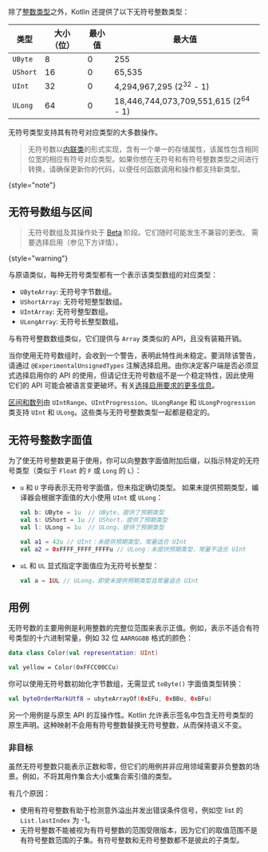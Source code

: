 [//]: # (title: 无符号整数类型)

除了[整数类型](numbers.md#integer-types)之外，Kotlin 还提供了以下无符号整数类型：

| 类型     | 大小（位） | 最小值 | 最大值                                          |
|----------|-------------|-----------|-------------------------------------------------|
| `UByte`  | 8           | 0         | 255                                             |
| `UShort` | 16          | 0         | 65,535                                          |
| `UInt`   | 32          | 0         | 4,294,967,295 (2<sup>32</sup> - 1)              |
| `ULong`  | 64          | 0         | 18,446,744,073,709,551,615 (2<sup>64</sup> - 1) |

无符号类型支持其有符号对应类型的大多数操作。

> 无符号数以[内联类](inline-classes.md)的形式实现，含有一个单一的存储属性，该属性包含相同位宽的相应有符号对应类型。如果你想在无符号和有符号整数类型之间进行转换，请确保更新你的代码，以便任何函数调用和操作都支持新类型。
>
{style="note"}

## 无符号数组与区间

> 无符号数组及其操作处于 [Beta](components-stability.md) 阶段。它们随时可能发生不兼容的更改。
> 需要选择启用（参见下方详情）。
>
{style="warning"}

与原语类似，每种无符号类型都有一个表示该类型数组的对应类型：

* `UByteArray`: 无符号字节数组。
* `UShortArray`: 无符号短整型数组。
* `UIntArray`: 无符号整型数组。
* `ULongArray`: 无符号长整型数组。

与有符号整数数组类似，它们提供与 `Array` 类类似的 API，且没有装箱开销。

当你使用无符号数组时，会收到一个警告，表明此特性尚未稳定。要消除该警告，请通过 `@ExperimentalUnsignedTypes` 注解选择启用。由你决定客户端是否必须显式选择启用你的 API 的使用，但请记住无符号数组不是一个稳定特性，因此使用它们的 API 可能会被语言变更破坏。有关[选择启用要求的更多信息](opt-in-requirements.md)。

[区间和数列](ranges.md)由 `UIntRange`、`UIntProgression`、`ULongRange` 和 `ULongProgression` 类支持 `UInt` 和 `ULong`。这些类与无符号整数类型一起都是稳定的。

## 无符号整数字面值

为了使无符号整数更易于使用，你可以向整数字面值附加后缀，以指示特定的无符号类型（类似于 `Float` 的 `F` 或 `Long` 的 `L`）：

* `u` 和 `U` 字母表示无符号字面值，但未指定确切类型。
    如果未提供预期类型，编译器会根据字面值的大小使用 `UInt` 或 `ULong`：

    ```kotlin
    val b: UByte = 1u  // UByte，提供了预期类型
    val s: UShort = 1u // UShort，提供了预期类型
    val l: ULong = 1u  // ULong，提供了预期类型
  
    val a1 = 42u // UInt：未提供预期类型，常量适合 UInt
    val a2 = 0xFFFF_FFFF_FFFFu // ULong：未提供预期类型，常量不适合 UInt
    ```

* `uL` 和 `UL` 显式指定字面值应为无符号长整型：

    ```kotlin
    val a = 1UL // ULong，即使未提供预期类型且常量适合 UInt
    ```

## 用例

无符号数的主要用例是利用整数的完整位范围来表示正值。例如，表示不适合有符号类型的十六进制常量，例如 32 位 `AARRGGBB` 格式的颜色：

```kotlin
data class Color(val representation: UInt)

val yellow = Color(0xFFCC00CCu)
```

你可以使用无符号数初始化字节数组，无需显式 `toByte()` 字面值类型转换：

```kotlin
val byteOrderMarkUtf8 = ubyteArrayOf(0xEFu, 0xBBu, 0xBFu)
```

另一个用例是与原生 API 的互操作性。Kotlin 允许表示签名中包含无符号类型的原生声明。这种映射不会用有符号整数替换无符号整数，从而保持语义不变。

### 非目标

虽然无符号整数只能表示正数和零，但它们的用例并非应用领域需要非负整数的场景。例如，不将其用作集合大小或集合索引值的类型。

有几个原因：

* 使用有符号整数有助于检测意外溢出并发出错误条件信号，例如空 list 的 `List.lastIndex` 为 -1。
* 无符号整数不能被视为有符号整数的范围受限版本，因为它们的取值范围不是有符号整数范围的子集。有符号整数和无符号整数都不是彼此的子类型。